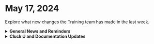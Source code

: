 # May 17, 2024

Explore what new changes the Training team has made in the last week.

<details>

<summary><strong>General News and Reminders</strong></summary>

* **Game Tip for the Week:** I have two today!
  * For the retro gamers out there, Anbernic just dropped an SP Clamshell handheld PC with emulators pre-loaded on it and it's dirt cheap. The most powerful model is only $75. So if you're a sucker for the GBA SP like me, check it out!
  * For all you modern gamers! ... This is still Retro kind of. Paper Mario Thousand Year Door Remake comes out next Thursday on Switch! So check it out!&#x20;
* **SHOUT OUT** to Emmitt, Gareth, Tanner, William, Doaa, and Anthony (with a PERFECT SCORE) for successfully taking our [foundations-certification.md](../../cluck-university/rewst-foundations/foundations-certification.md "mention") Exam, and collecting your prestigious **Certified Rewster** badge in Discord.&#x20;
* Speaking of Tanner, Anthony, and Will, welcome our newest ROC members!
* If you're coming to MSPGeekCon, come check us out! We may or may not have something new and exciting and definitely not a shirt...&#x20;
* The [204 is now live](https://calendly.com/cluck-u/rewst-204)! Thank you to all who attended the pilot with feedback

![](<../../.gitbook/assets/Copy of Clea (1).png>)

* Join us in our [Cluck-U Discord channel](https://discord.com/channels/936789089703845988/1121465945295167588) if you have any questions, comments, or concerns!

</details>

<details>

<summary><strong>Cluck U and Documentation Updates</strong></summary>

**What's New at Cluck University?**

* We'd love to get your feedback on our Training and Documentation! [Please fill out this form to let us know how we can improve](https://app.sli.do/event/m8C3AjPUnuDgpkVDmPsQL3)!
* As a reminder, you can make training and documentation requests at [https://rewst.canny.io/](https://rewst.canny.io/)
* New [setting-up-your-integrations.md](../../cluck-university/getting-started/setting-up-your-integrations.md "mention") video is up by the fantastic Tricia Timney! Check it out!

**New & Updated Pages:**

* [may-10-2024-the-most-requested-integration-has-finally-been-added-to-rewst.md](../roc-open-mics/2024-roc-open-mics/may-10-2024-the-most-requested-integration-has-finally-been-added-to-rewst.md "mention") page added
* Office Hour links have been updated on all our pages
* Minor update to the [organization-variables.md](../../documentation/user-management/organization-variables.md "mention") page
* The [Broken link](broken-reference "mention") and [components](../../documentation/app-builder/components/ "mention") sections of [app-builder](../../documentation/app-builder/ "mention") have been updated with the latest!
* We have overhauled the new [database](../../documentation/integrations/database/ "mention") section with the latest&#x20;
* The [form-organizational-variables.md](../../documentation/forms/form-organizational-variables.md "mention") page has been updated

</details>

